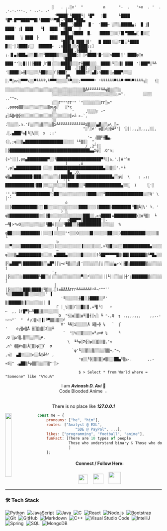                          ░   . ..░∩'  "         ∩      "-  .   '>∩  . '  .   .'-'-'''-. ' --'- -'       │
                          '▀████`╙████╙│ ╙█▀   ]█▌     ╙████    ╙█▀:█▀▀████▀▀█▌╙████╙╙▀█▌~╙███▌▀███▄
                            ╟███  j███▌  ▐▌'  '███⌐ ░░░░█████▄¡  █ j▌  ████' j▌ ███▌   ╙▌  ███▌  ╟███   ░
                         '   ███▌ ╟████  █.   ▐████░░░░Γ█▌▀███▄░ █░░░  ████   ░ ███▌ ╟     ███▌   ███▌
                             ╙███]█ ███▌╟▌'   █ ███▌░░░Γ█▌░╙████ █░░'░[████¡░░  ██████⌐  ;∩███▌░░∩████¡¡]
                              ████▌.╟████ ;¡.▐▌▄╠███▄░░░█▌░░╙█████▒░░░░████;░ ░∩████'█⌐░░░∩███▌░' ████φ░φ
                         │    ╙███   ███▌^'░j█│││╟███'⌡Γ█▌░░░░████▒░░░Γ╫███░░░  ████│╙░░▐▒ ███▌ ']███▀░╚╩
                         │     ██▌ .░╟██[.░░╟░░ '░████░≥╫▌░░░░░╙██▒░░░Γ╟███!    ████!Γ░▄█¡∩███▌░╓███▀░░░░
                         ░     ▐▀;  ░.▀░∩∩░▀▀▀\░░▀╙╙╙╙\╙▀▀▀░░░░░╙▀░░░;▀▀▀▀▀▀" "╙╙╙╙╙╙▀╙╙▀"▀▀╙▀╙╙╙╙┬░   !░ 
                         ░░░░░░░░░░░░░░░░░░░░░░░░░░░░░░░░░░░▒Å╝╜╜╜╜╜╚╩φ▒░░░░░
                         ░░░░░░░░░░░░░░░░░░░░░░░░░░░░░µ≈^.        ░░░░    ..""≈.
                         ░░░Γ"""ΓΓ'" `"░░░░░░░░ΓΓ░∞^  .,φφφφ▒▒░░░░░░░░░░░▒φ≥φ░   ░*ç
                         ░░       '     ,░░░░Γ -" ╓░Ä▒é▒╬░░░░░░░░░░░░░░░░░░░░░░║≥å ε.`,
                         ░░           :░░░░░.∩.']░░░░░▒░░░░▒Σ╩╝╜╜╜╜╜╜╜╜╜╩╩Σ▒░░░▄▓░░░≥\ ░=
                                       "░'░é' φ▒░é░╬Å╜"│ '░││,,,░,,,,░░, .░,▄███╙w▌╚░¼░░  x  ;¡'
                                         '⌐ ;▒▒╝╫█▄,(░,;φ░░▒▄█████████████████░░░░░ └╙▒║░  ^,
                                        / ,2^│░ ░╠████████████████████████████████████▄▄Σφ░ .Q"∩¡
                                       {»^│░│,φφ▄█████████▀░░╙████████████████████▀╙░│≥,'.│W'^æ
                               ]     ,ó  ',φ░▄███████████│░░░░│██████████████████████▄░░▒░░'.*╘
                                █▄ ,Ö.  φ▒▄█████████╣███░░░░░░░░║██████░████████████████▄░░φ░  \    ; ,;;
                           ¡  '│╙     █████████████░██▌░░░░░░░░░░║█████░░╚████████████████▄░░░  )     ░'░
                         ░    '",╙╙███████████████░j██░░░░░░░░░░░░║████░░░╙█████████████████░░░Q' \   │''
                               ó  ░░╠███████████▌░░▐█░░░░░░░░░░░░░░████░░░░║█████╟████████▌╙█▒Å░½' ╘. '
                             )`░ φ▒█████████████░░░╟█░░░░░░░░░░░░░░░███░░,≥∩████▌w██████████\░φ╚▒░  ╘
                            /   φ███▀▀║████████'░-⌐╩▌>*wQ░░░░░░░░░░░╙██ó│░░░╙███░░╟██████████│░░░░░  %
                           ]   φ██░░░░████████▌│░░░░▌░░░░░"*░░░Q░░░░░█▌░░░░░░██░░░ü███████████░░░░░▒  └
                           b  ░░▀░░░░█████████░░░░░░│░░░░░░░░░░░▐░░░░║░░░,∞T▒█░░░░░████████████▄░░░░░
                           ⌐  φ░░░▒▄██████████░░░░░,▄████▄░░░░░░█░░░░│░]Ö██▀▀▀▀▀█▒░██▌███████▒╚▀█▄░░░
                              ╠░▄███▀║████████▒░░▄█▀││░≈∩╙▒░░░j▌'░░░░░░░│░│░░░░▄»∩│╟█░███████▒░░░░░░░  j
                         '┌  │╠░░░░░░███████╩██░░│░░░░░░░░░░░░░▀░░*░░░░░│││╙││░░░░│╫'░███████▒░░░░░░░░ ]
                          │  │╠░░░░░░███▒████░╙▒░░,░l≡ÅÅÅÅΓΓΓ╩╩╧╩╩╩╝²╜¬"^^``       ╘░░█████▒█▌░░░░░░░' ▐
                             '╚░░░░░░╫█▌░╟████░░╜'                                  ▒▐█████▒░▌░░░░░░░│ ▐
                           Γ │ ½░▒░Γ░░█▒░▌,=╙▌└]   ⌐                         ⌐  ,, ]Γ█▀╠~╚██░▒░░░░░░░  `
                            O  "½░φ░▒░φ╚░▌╡░╕░ ╚ ⁿ.,Q  ╕ ,,,,,,,,    ,,..-─⌐¬"`  "  ╛╒]▒»░▐░╚▀▒▒░▒░░╛
                             V' ╚Å░Σ░░░░░Å å▒≈╬ ¼   `  ⌠                     '    ê┌▒é▒Å ╬░▒░▒░2░░╩
                              `  "░%░░▒░░░░w╙≤═# ¼     └                        ,Θ ░µ∩▒,▒░░░░░░░#.
                                \  ╙╚φ░Σ╬░φ░░▒░░▒,"≈                          ,∩^ ╬▒#∩▒░Å░▒░φ░░Γ  σ
                                  `φ'╙░░▒░░▒░░░░░▒▒≈,"≈,                   ,≤░  ▄█░░░░░≥░░Å░Å╩' ,
                                     ⁿφ░░╙╠░▒░▒░#▒░░░██▄╙▒≥-.       ,,-≈5░" ,▄██▒╚φ▒▒░░░░░▒"'░>

<!-- <p align="center"><img src="https://monophy.com/media/QTfX9Ejfra3ZmNxh6B/monophy.gif" width="10%" align="center"></p> -->

                                     $ > Select * from World where = "Someone" like "%You%"
                                        

<p align="center">I am <b><i>Avinash D. Avi</i></b> 👒<br>Code Blooded Anime <img src="https://www.pngkit.com/png/full/49-496473_image-library-download-hackers-face-mask-graphics-on.png" width=1% hspace="4px" /><br> There is no place like <b><i>127.0.0.1</i></b></p>

<img align="left" src="https://monophy.com/media/QTfX9Ejfra3ZmNxh6B/monophy.gif" width="20%" height="205px"> <!--<img src="https://coolbackgrounds.io/images/backgrounds/white/pure-white-background-85a2a7fd.jpg" width="56%" height="2px" align="left"> <img align="right" src="https://c.tenor.com/I0P0YpdSxVEAAAAC/luffy-monkey-d-luffy.gif" width="20%" height="230px">   -->

```javascript
const me = {
    pronouns: ["he", "him"],
    routes: ["Analyst @ EXL", 
                 "SDE @ PayPal", ...],
    likes: ["programming", "football", "anime"],
    funFact: [There are 10 types of people
              Those who understand binary & Those who don't :)
              ]        
    };
```

<!-- <br><img src="https://coolbackgrounds.io/images/backgrounds/white/pure-white-background-85a2a7fd.jpg" width="100%" height="2px" align="left"/> -->

<div align="center">
<h4>Connect / Follow Here:</h4>
  <a href="https://linkedin.com/in/4vk" target="blank"><img src = "https://cdn-icons-png.flaticon.com/512/174/174857.png" width="30px" /></a> <a href="https://app.hackthebox.com/profile/1018174" ><img src="https://yt3.ggpht.com/ytc/AKedOLRNscQU9ZqS-WvVLX1y47YiTCzTa6WqSJRt6GDVoQ=s900-c-k-c0x00ffffff-no-rj" width="33px" hspace="13px"/></a> <a href="https://www.codechef.com/users/im4vk" ><img src="https://www.saashub.com/images/app/service_logos/175/r59iw60rtoxu/large.png" width="39px" /></a>
</div>

---

### 🛠 Tech Stack

![Python](https://img.shields.io/badge/-Python-05122A?style=flat&logo=python)&nbsp;
![JavaScript](https://img.shields.io/badge/-JavaScript-05122A?style=flat&logo=javascript)&nbsp;
![Java](https://img.shields.io/badge/-Java-05122A?style=flat&logo=Java&logoColor=FFA518)&nbsp;
![C](https://img.shields.io/badge/-C-05122A?style=flat&logo=C&logoColor=A8B9CC)&nbsp;
![React](https://img.shields.io/badge/-React-05122A?style=flat&logo=react)&nbsp;
![Node.js](https://img.shields.io/badge/-Node%20JS-05122A?style=flat&logo=node.js)&nbsp;
![Bootstrap](https://img.shields.io/badge/-Bootstrap-05122A?style=flat&logo=bootstrap&logoColor=563D7C)&nbsp;
![Git](https://img.shields.io/badge/-Git-05122A?style=flat&logo=git)&nbsp;
![GitHub](https://img.shields.io/badge/-GitHub-05122A?style=flat&logo=github)&nbsp;
![Markdown](https://img.shields.io/badge/-Markdown-05122A?style=flat&logo=markdown)&nbsp;
![C++](https://img.shields.io/badge/-C++-05122A?style=flat&logo=C%2B%2B&logoColor=00599C)&nbsp;
![Visual Studio Code](https://img.shields.io/badge/-Visual%20Studio%20Code-05122A?style=flat&logo=visual-studio-code&logoColor=007ACC)&nbsp;
![IntelliJ](https://img.shields.io/badge/-Intelli%20J-05122A?style=flat&logo=intellij-idea)&nbsp;
![Spring](https://img.shields.io/badge/-Spring-05122A?style=flat&logo=spring&logoColor=green)&nbsp;
![SQL](https://img.shields.io/badge/-MySql-05122A?style=flat&logo=mysql&logoColor=light-blue)&nbsp;
![MongoDB](https://img.shields.io/badge/-MongoDB-05122A?style=flat&logo=MongoDB&logoColor=green)
 
 <!---



### 🏆 GitHub Profile Trophy
<a href="https://github.com/ryo-ma/github-profile-trophy">
  <img width=800 src="https://github-profile-trophy.vercel.app/?username=Avinash997&column=8&theme=darkhub&no-frame=true&no-bg=true"/>
</a>
 <!-- ![GitHub Activity Graph](https://activity-graph.herokuapp.com/graph?username=Avinash997&theme=github) 

---

### ⚙️ &nbsp;GitHub Analytics

<p align="center">
<a href="https://github.com/Avinash997">
  <img width="500em" height="200em" src="https://github-readme-stats-eight-theta.vercel.app/api?username=Avinash997&show_icons=true&theme=algolia&include_all_commits=true&count_private=true"/>
  <img width="400em" height="200em" src="https://github-readme-stats-eight-theta.vercel.app/api/top-langs/?username=Avinash997&layout=compact&langs_count=10&theme=algolia"/>
</a>
</p>

<---
